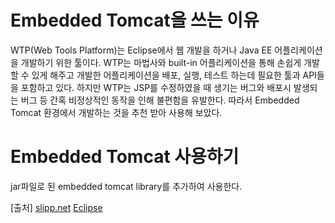# Embedded Tomcat을 쓰는 이유
WTP(Web Tools Platform)는 Eclipse에서 웹 개발을 하거나 Java EE 어플리케이션을 개발하기 위한 툴이다. WTP는 마법사와 built-in 어플리케이션을 통해 손쉽게 개발할 수 있게 해주고 개발한 어플리케이션을 배포, 실행, 테스트 하는데 필요한 툴과 API들을 포함하고 있다. 하지만 WTP는 JSP를 수정하였을 때 생기는 버그와 배포시 발생되는 버그 등 간혹 비정상적인 동작을 인해 불편함을 유발한다. 따라서 Embedded Tomcat 환경에서 개발하는 것을 추천 받아 사용해 보았다. 

# Embedded Tomcat 사용하기
jar파일로 된 embedded tomcat library를 추가하여 사용한다.

[출처]
[slipp.net](http://www.slipp.net/wiki/pages/viewpage.action?pageId=16711743)
[Eclipse](http://projects.eclipse.org/projects/webtools)